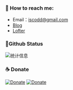 ### 💬 How to reach me:  
- Email：iscodd@gmail.com 
- [Blog](https://iscod.github.io) 
- [Lofter](http://iscod.lofter.com/) 

###  📌Github Status 

![统计信息](https://github-readme-stats.vercel.app/api?username=iscod&show_icons=true&title_color=fffffc&icon_color=FFFFFF&text_color=FFFFFF&bg_color=fa9191)


### ☕️ Donate

[![Donate](https://img.shields.io/badge/Donate-WebChat-green.svg)](YOUR_EMAIL_CODE)
[![Donate](https://img.shields.io/badge/Donate-AliPay-green.svg)](https://qr.alipay.com/fkx15763cg3kp4back3q840)


